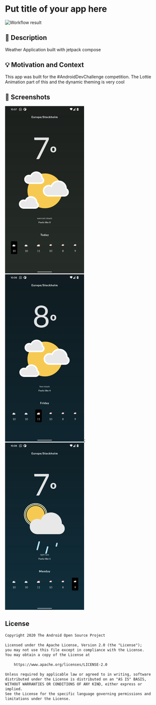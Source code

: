# Put title of your app here
![Workflow result](https://github.com/mayojava/WeatherApp/workflows/Check/badge.svg)


## :scroll: Description
Weather Application built with jetpack compose


## :bulb: Motivation and Context
This app was built for the #AndroidDevChallenge competition. The Lottie Animation part of this and the dynamic theming is very cool


## :camera_flash: Screenshots
<img src="/results/screenshot_1.png" width="260">&emsp;<img src="/results/screenshot_2.png" width="260">;<img src="/results/screenshot_3.png" width="260">

## License
```
Copyright 2020 The Android Open Source Project

Licensed under the Apache License, Version 2.0 (the "License");
you may not use this file except in compliance with the License.
You may obtain a copy of the License at

    https://www.apache.org/licenses/LICENSE-2.0

Unless required by applicable law or agreed to in writing, software
distributed under the License is distributed on an "AS IS" BASIS,
WITHOUT WARRANTIES OR CONDITIONS OF ANY KIND, either express or implied.
See the License for the specific language governing permissions and
limitations under the License.
```